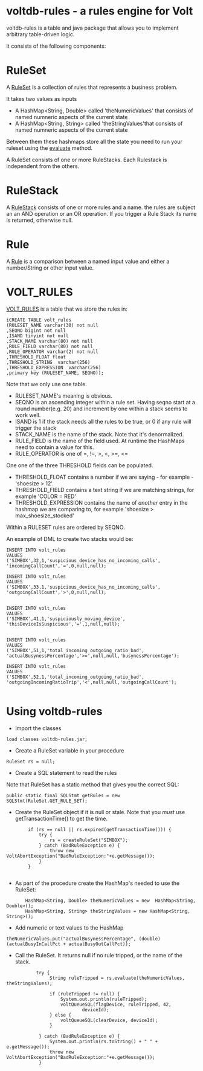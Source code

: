 # voltdb-rules - a rules engine for Volt

voltdb-rules is a table and java package that allows you to implement arbitrary table-driven logic.

It consists of the following components:

# RuleSet 

A [RuleSet](https://github.com/srmadscience/voltdb-rules/blob/main/src/rules/RuleSet.java) is a collection of rules that represents a business problem.

It takes two values as inputs

* A HashMap<String, Double> called 'theNumericValues' that consists of named numneric aspects of the current state
* A HashMap<String, String> called 'theStringValues'that consists of named numneric aspects of the current state

Between them these hashmaps store all the state you need to run your ruleset using the [evaluate](https://github.com/srmadscience/voltdb-rules/blob/main/src/rules/RuleSet.java#L111) method.

A RuleSet consists of one or more RuleStacks. Each Rulestack is independent from the others.

# RuleStack

A [RuleStack](https://github.com/srmadscience/voltdb-rules/blob/main/src/rules/RuleStack.java) consists of one or more rules and a name. the rules are subject an an AND operation or an OR operation. If you trigger a Rule Stack its name is returned, otherwise null. 

# Rule

A [Rule](https://github.com/srmadscience/voltdb-rules/blob/main/src/rules/Rule.java) is a comparison between a named input value and either a number/String or other input value. 

# VOLT_RULES

[VOLT_RULES](https://github.com/srmadscience/voltdb-rules/blob/main/ddl/create_db.sql#L3) is a table that we store the rules in:

````
iCREATE TABLE volt_rules
(RULESET_NAME varchar(30) not null
,SEQNO bigint not null
,ISAND tinyint not null
,STACK_NAME varchar(80) not null
,RULE_FIELD varchar(80) not null
,RULE_OPERATOR varchar(2) not null
,THRESHOLD_FLOAT float 
,THRESHOLD_STRING  varchar(256) 
,THRESHOLD_EXPRESSION  varchar(256) 
,primary key (RULESET_NAME, SEQNO));
````

Note that we only use one table.

* RULESET_NAME's meaning is obvious.
* SEQNO is an ascending integer within a rule set. Having seqno start at a round number(e.g. 20) and increment by one within a stack seems to work well.
* ISAND is 1 if the stack needs all the rules to be true, or 0 if any rule will trigger the stack
* STACK_NAME is the name of the stack. Note that it's denormalized.
* RULE_FIELD is the name of the field used. At runtime the HashMaps need to contain a value for this.
* RULE_OPERATOR is one of =, !=, >, <, >=, <=

One one of the three THRESHOLD fields can be populated.

* THRESHOLD_FLOAT contains a number if we are saying - for example - 'shoesize > 12'. 
* THRESHOLD_FIELD contains a text  string if we are matching strings, for example 'COLOR = RED'
* THRESHOLD_EXPRESSION contains the name of <i>another</i> entry in the hashmap we are comparing to, for example 'shoesize > max_shoesize_stocked'

Within a RULESET rules are ordered by SEQNO.

An example of DML to create two stacks would be:

````
INSERT INTO volt_rules
VALUES
('SIMBOX',32,1,'suspicious_device_has_no_incoming_calls', 'incomingCallCount','=',0,null,null);

INSERT INTO volt_rules
VALUES
('SIMBOX',33,1,'suspicious_device_has_no_incoming_calls', 'outgoingCallCount','>',0,null,null);


INSERT INTO volt_rules
VALUES
('SIMBOX',41,1,'suspiciously_moving_device', 'thisDeviceIsSuspicious','=',1,null,null);


INSERT INTO volt_rules
VALUES
('SIMBOX',51,1,'total_incoming_outgoing_ratio_bad', 'actualBusynessPercentage','>=',null,null,'busynessPercentage');

INSERT INTO volt_rules
VALUES
('SIMBOX',52,1,'total_incoming_outgoing_ratio_bad', 'outgoingIncomingRatioTrip','<',null,null,'outgoingCallCount');


````


# Using voltdb-rules

* Import the classes

````
load classes voltdb-rules.jar;
````

* Create a RuleSet variable in your procedure

````
RuleSet rs = null;
````

* Create a SQL statement to read the rules

Note that RuleSet has a static method that gives you the correct SQL:

````
public static final SQLStmt getRules = new SQLStmt(RuleSet.GET_RULE_SET);
````

* Create the RuleSet object if it is null or stale. Note that you *must* use getTransactionTime() to get the time.

````
        if (rs == null || rs.expired(getTransactionTime())) {
            try {
                rs = createRuleSet("SIMBOX");
            } catch (BadRuleException e) {
                throw new VoltAbortException("BadRuleException:"+e.getMessage());
            }
        }
        
````


 * As part of the procedure create the HashMap's needed to use the RuleSet:
 
````
       HashMap<String, Double> theNumericValues = new  HashMap<String, Double>();
       HashMap<String, String> theStringValues = new HashMap<String, String>();
````
 
*  Add numeric or text values to the HashMap

````
theNumericValues.put("actualBusynessPercentage", (double) (actualBusyInCallPct + actualBusyOutCallPct));  
````

* Call the RuleSet. It returns null if no rule tripped, or the name of the stack.

````
           try {
                String ruleTripped = rs.evaluate(theNumericValues, theStringValues);
                
                if (ruleTripped != null) {
                    System.out.println(ruleTripped);
                    voltQueueSQL(flagDevice, ruleTripped, 42,
                            deviceId);
                } else {
                    voltQueueSQL(clearDevice, deviceId);
                }
                
            } catch (BadRuleException e) {
                System.out.println(rs.toString() + " " + e.getMessage());
                throw new VoltAbortException("BadRuleException:"+e.getMessage());
            }
````
